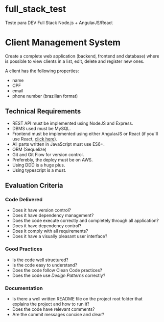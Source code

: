 # full_stack_test
Teste para DEV Full Stack Node.js + AngularJS/React

# Client Management System
Create a complete web application (backend, frontend and database) where is possible to view clients in a list, edit, delete and register new ones.

A client has the following properties:
- name
- CPF
- email
- phone number (brazilian format)

## Technical Requirements

* REST API must be implemented using NodeJS and Express.
* DBMS used must be MySQL.
* Frontend must be implemented using either AngularJS or React (if you`ll use React, [click here](https://github.com/cloudiabot/cloudia_front_end_test/blob/master/README.md#if-using-react)).
* All parts written in JavaScript must use ES6+.
* ORM (Sequelize)
* Git and Git Flow for version control.
* Preferebly, the deploy must be on AWS.
* Using DDD is a huge plus.
* Using typescript is a must.

## Evaluation Criteria

### Code Delivered

* Does it have version control?
* Does it have dependency management?
* Does the code execute correctly and completely through all application?
* Does it have dependency control?
* Does it comply with all requirements?
* Does it have a visually pleasant user interface?

### Good Practices
* Is the code well structured?
* Is the code easy to understand?
* Does the code follow Clean Code practices?
* Does the code use _Design Patterns_ correctly?

### Documentation

* Is there a well written README file on the project root folder that explains the project and how to run it?
* Does the code have relevant comments?
* Are the commit messages concise and clear?
